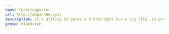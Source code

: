 ```yaml
---
name: fprotlogparser
url: http://magikh0e.xyz/
description: is a utility to parse a F-Prot Anti Virus log file, in order to sort them into a malware archive for easier maintanence of your collection. URL : http://magikh0e.xyz/ Groups : blackarch blackarch-malware
group: blackarch
---
```

